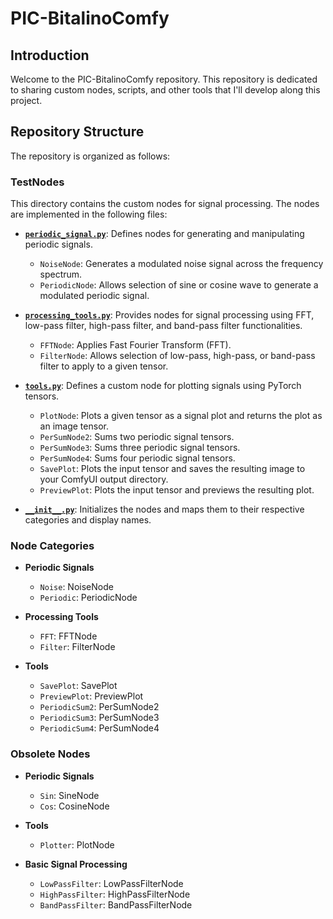 # PIC-BitalinoComfy

## Introduction

Welcome to the PIC-BitalinoComfy repository. This repository is dedicated to sharing custom nodes, scripts, and other tools that I'll develop along this project.

## Repository Structure

The repository is organized as follows:

### TestNodes

This directory contains the custom nodes for signal processing. The nodes are implemented in the following files:

- **[`periodic_signal.py`](TestNodes/periodic_signal.py)**: Defines nodes for generating and manipulating periodic signals.
  - `NoiseNode`: Generates a modulated noise signal across the frequency spectrum.
  - `PeriodicNode`: Allows selection of sine or cosine wave to generate a modulated periodic signal.


- **[`processing_tools.py`](TestNodes/processing_tools.py)**: Provides nodes for signal processing using FFT, low-pass filter, high-pass filter, and band-pass filter functionalities.
  - `FFTNode`: Applies Fast Fourier Transform (FFT).
  - `FilterNode`: Allows selection of low-pass, high-pass, or band-pass filter to apply to a given tensor.

- **[`tools.py`](TestNodes/tools.py)**: Defines a custom node for plotting signals using PyTorch tensors.
  - `PlotNode`: Plots a given tensor as a signal plot and returns the plot as an image tensor.
  - `PerSumNode2`: Sums two periodic signal tensors.
  - `PerSumNode3`: Sums three periodic signal tensors.
  - `PerSumNode4`: Sums four periodic signal tensors.
  - `SavePlot`: Plots the input tensor and saves the resulting image to your ComfyUI output directory.
  - `PreviewPlot`: Plots the input tensor and previews the resulting plot.

- **[`__init__.py`](TestNodes/__init__.py)**: Initializes the nodes and maps them to their respective categories and display names.

### Node Categories

- **Periodic Signals**
  - `Noise`: NoiseNode
  - `Periodic`: PeriodicNode

- **Processing Tools**
  - `FFT`: FFTNode
  - `Filter`: FilterNode
- **Tools**
  - `SavePlot`: SavePlot
  - `PreviewPlot`: PreviewPlot
  - `PeriodicSum2`: PerSumNode2
  - `PeriodicSum3`: PerSumNode3
  - `PeriodicSum4`: PerSumNode4

### Obsolete Nodes

- **Periodic Signals**
  - `Sin`: SineNode
  - `Cos`: CosineNode
  
- **Tools**
  - `Plotter`: PlotNode

- **Basic Signal Processing**
  - `LowPassFilter`: LowPassFilterNode
  - `HighPassFilter`: HighPassFilterNode
  - `BandPassFilter`: BandPassFilterNode
